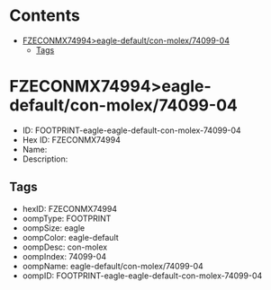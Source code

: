 



Contents
========

* [FZECONMX74994>eagle-default/con-molex/74099-04](#fzeconmx74994eagle-defaultcon-molex74099-04)
	* [Tags](#tags)

# FZECONMX74994>eagle-default/con-molex/74099-04

- ID: FOOTPRINT-eagle-eagle-default-con-molex-74099-04
- Hex ID: FZECONMX74994
- Name: 
- Description: 

## Tags

- hexID: FZECONMX74994
- oompType: FOOTPRINT
- oompSize: eagle
- oompColor: eagle-default
- oompDesc: con-molex
- oompIndex: 74099-04
- oompName: eagle-default/con-molex/74099-04
- oompID: FOOTPRINT-eagle-eagle-default-con-molex-74099-04
